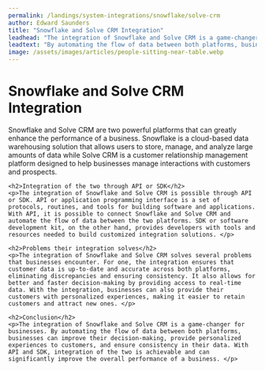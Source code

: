 ```yaml
---
permalink: /landings/system-integrations/snowflake/solve-crm
author: Edward Saunders
title: "Snowflake and Solve CRM Integration"
leadhead: "The integration of Snowflake and Solve CRM is a game-changer for businesses"
leadtext: "By automating the flow of data between both platforms, businesses can improve their decision-making, provide personalized experiences to customers, and ensure consistency in their data. With API and SDK, integration of the two is achievable and can significantly improve the overall performance of a business."
image: /assets/images/articles/people-sitting-near-table.webp
---
```

<div class="arttext">    <h1>Snowflake and Solve CRM Integration</h1>
    <p>Snowflake and Solve CRM are two powerful platforms that can greatly enhance the performance of a business. Snowflake is a cloud-based data warehousing solution that allows users to store, manage, and analyze large amounts of data while Solve CRM is a customer relationship management platform designed to help businesses manage interactions with customers and prospects.</p>
    
    <h2>Integration of the two through API or SDK</h2>
    <p>The integration of Snowflake and Solve CRM is possible through API or SDK. API or application programming interface is a set of protocols, routines, and tools for building software and applications. With API, it is possible to connect Snowflake and Solve CRM and automate the flow of data between the two platforms. SDK or software development kit, on the other hand, provides developers with tools and resources needed to build customized integration solutions. </p>

    <h2>Problems their integration solves</h2>
    <p>The integration of Snowflake and Solve CRM solves several problems that businesses encounter. For one, the integration ensures that customer data is up-to-date and accurate across both platforms, eliminating discrepancies and ensuring consistency. It also allows for better and faster decision-making by providing access to real-time data. With the integration, businesses can also provide their customers with personalized experiences, making it easier to retain customers and attract new ones. </p>
    
    <h2>Conclusion</h2>
    <p>The integration of Snowflake and Solve CRM is a game-changer for businesses. By automating the flow of data between both platforms, businesses can improve their decision-making, provide personalized experiences to customers, and ensure consistency in their data. With API and SDK, integration of the two is achievable and can significantly improve the overall performance of a business. </p>
</div>